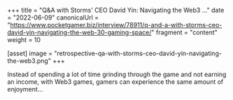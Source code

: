 +++
title = "Q&A with Storms' CEO David Yin: Navigating the Web3 ..."
date = "2022-06-09"
canonicalUrl = "https://www.pocketgamer.biz/interview/78911/q-and-a-with-storms-ceo-david-yin-navigating-the-web-30-gaming-space/"
fragment = "content"
weight = 10

[asset]
    image = "retrospective-qa-with-storms-ceo-david-yin-navigating-the-web3.png"
+++

Instead of spending a lot of time grinding through the game and not earning 
an income, with Web3 games, gamers can experience the same amount of 
enjoyment...
